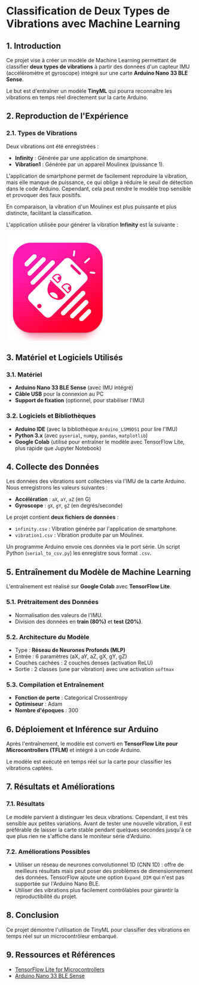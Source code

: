 # Classification de Deux Types de Vibrations avec Machine Learning

## 1. Introduction

Ce projet vise à créer un modèle de Machine Learning permettant de classifier **deux types de vibrations** à partir des données d'un capteur IMU (accéléromètre et gyroscope) intégré sur une carte **Arduino Nano 33 BLE Sense**. 

Le but est d'entraîner un modèle **TinyML** qui pourra reconnaître les vibrations en temps réel directement sur la carte Arduino.

## 2. Reproduction de l'Expérience

### 2.1. Types de Vibrations 
Deux vibrations ont été enregistrées :
- **Infinity** : Générée par une application de smartphone.
- **Vibration1** : Générée par un appareil Moulinex (puissance 1).

L'application de smartphone permet de facilement reproduire la vibration, mais elle manque de puissance, ce qui oblige à réduire le seuil de détection dans le code Arduino. Cependant, cela peut rendre le modèle trop sensible et provoquer des faux positifs.

En comparaison, la vibration d'un Moulinex est plus puissante et plus distincte, facilitant la classification.

L'application utilisée pour générer la vibration **Infinity** est la suivante :

![overview](VibratorApp.PNG)

## 3. Matériel et Logiciels Utilisés

### 3.1. Matériel
- **Arduino Nano 33 BLE Sense** (avec IMU intégré)
- **Câble USB** pour la connexion au PC
- **Support de fixation** (optionnel, pour stabiliser l'IMU)

### 3.2. Logiciels et Bibliothèques
- **Arduino IDE** (avec la bibliothèque `Arduino_LSM9DS1` pour lire l'IMU)
- **Python 3.x** (avec `pyserial`, `numpy`, `pandas`, `matplotlib`)
- **Google Colab** (utilisé pour entraîner le modèle avec TensorFlow Lite, plus rapide que Jupyter Notebook)

## 4. Collecte des Données

Les données des vibrations sont collectées via l'IMU de la carte Arduino.
Nous enregistrons les valeurs suivantes :
- **Accélération** : `aX`, `aY`, `aZ` (en G)
- **Gyroscope** : `gX`, `gY`, `gZ` (en degrés/seconde)

Le projet contient **deux fichiers de données** :
- `infinity.csv` : Vibration générée par l'application de smartphone.
- `vibration1.csv` : Vibration produite par un Moulinex.

Un programme Arduino envoie ces données via le port série. Un script Python (`serial_to_csv.py`) les enregistre sous format `.csv`.

## 5. Entraînement du Modèle de Machine Learning

L'entraînement est réalisé sur **Google Colab** avec **TensorFlow Lite**.

### 5.1. Prétraitement des Données
- Normalisation des valeurs de l'IMU.
- Division des données en **train (80%)** et **test (20%)**.

### 5.2. Architecture du Modèle
- Type : **Réseau de Neurones Profonds (MLP)**
- Entrée : 6 paramètres (aX, aY, aZ, gX, gY, gZ)
- Couches cachées : 2 couches denses (activation ReLU)
- Sortie : 2 classes (une par vibration) avec une activation `softmax`

### 5.3. Compilation et Entraînement
- **Fonction de perte** : Categorical Crossentropy
- **Optimiseur** : Adam
- **Nombre d'époques** : 300

## 6. Déploiement et Inférence sur Arduino

Après l'entraînement, le modèle est converti en **TensorFlow Lite pour Microcontrollers (TFLM)** et intégré à un code Arduino.

Le modèle est exécuté en temps réel sur la carte pour classifier les vibrations captées.

## 7. Résultats et Améliorations

### 7.1. Résultats
Le modèle parvient à distinguer les deux vibrations. Cependant, il est très sensible aux petites variations. Avant de tester une nouvelle vibration, il est préférable de laisser la carte stable pendant quelques secondes jusqu'à ce que plus rien ne s'affiche dans le moniteur série d'Arduino.

### 7.2. Améliorations Possibles
- Utiliser un réseau de neurones convolutionnel 1D (CNN 1D) : offre de meilleurs résultats mais peut poser des problèmes de dimensionnement des données. TensorFlow ajoute une option `Expand_DIM` qui n'est pas supportée sur l'Arduino Nano BLE.
- Utiliser des vibrations plus facilement contrôlables pour garantir la reproductibilité du projet.

## 8. Conclusion

Ce projet démontre l'utilisation de TinyML pour classifier des vibrations en temps réel sur un microcontrôleur embarqué.

## 9. Ressources et Références
- [TensorFlow Lite for Microcontrollers](https://www.tensorflow.org/lite/microcontrollers)
- [Arduino Nano 33 BLE Sense](https://store.arduino.cc/products/arduino-nano-33-ble-sense)
